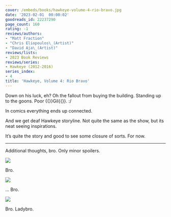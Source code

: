 ```yaml
---
cover: /embeds/books/hawkeye-volume-4-rio-bravo.jpg
date: '2023-02-01  00:00:02'
goodreads_id: 22237290
page_count: 160
rating: -1
reviews/authors:
- "Matt Fraction"
- "Chris Eliopoulos\_(Artist)"
- "David Aja\_(Artist)"
reviews/lists:
- 2023 Book Reviews
reviews/series:
- Hawkeye (2012-2016)
series_index:
- 4
title: 'Hawkeye, Volume 4: Rio Bravo'
---
```

Down on his luck, eh? Oh the fallout from buying the building. Standing up to the goons. Poor {{<spoiler>}}Gil{{</spoiler>}}. :/

In comics everything ends up connected. 

And we get deaf Hawkeye storyline. Not quite the same as the show, but its neat seeing inspirations. 

It’s quite the story and good to see some closure of sorts. For now. 

<!--more-->

---


Additional thoughts, bro. Only minor spoilers. 

![](/embeds/books/attachments/hawkeye-2012-v4-81bb51.png)

Bro. 

![](/embeds/books/attachments/hawkeye-2012-v4-69b694.png)

… Bro. 

![](/embeds/books/attachments/hawkeye-2012-v4-eeb256.png)

Bro. Ladybro. 



